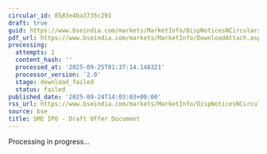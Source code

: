 ```yaml
---
circular_id: 8583e4ba3735c291
draft: true
guid: https://www.bseindia.com/markets/MarketInfo/DispNoticesNCirculars.aspx?Noticeid={85F03DE8-6224-4EF4-AA9C-F83E9751EE62}&noticeno=20250924-55&dt=09/24/2025&icount=55&totcount=75&flag=0
pdf_url: https://www.bseindia.com/markets/MarketInfo/DownloadAttach.aspx?id=20250924-55&attachedId=
processing:
  attempts: 1
  content_hash: ''
  processed_at: '2025-09-25T01:37:14.140321'
  processor_version: '2.0'
  stage: download_failed
  status: failed
published_date: '2025-09-24T14:03:03+00:00'
rss_url: https://www.bseindia.com/markets/MarketInfo/DispNoticesNCirculars.aspx?Noticeid={85F03DE8-6224-4EF4-AA9C-F83E9751EE62}&noticeno=20250924-55&dt=09/24/2025&icount=55&totcount=75&flag=0
source: bse
title: SME IPO - Draft Offer Document
---
```


Processing in progress...